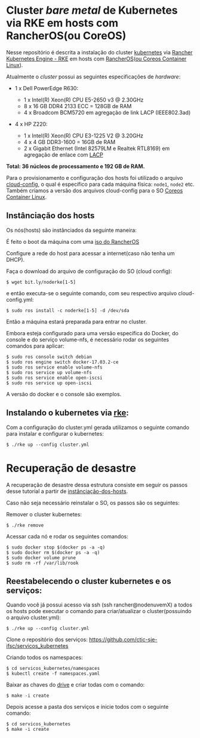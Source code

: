 # Cluster *bare metal* de Kubernetes via RKE em hosts com RancherOS(ou CoreOS)

Nesse repositório é descrita a instalação do cluster [kubernetes](kubernetes.io) via [Rancher Kubernetes Engine - RKE](https://github.com/rancher/rke) em hosts com [RancherOS](https://rancher.com/rancher-os/)([ou Coreos Container Linux](https://coreos.com/os/docs/latest/)). 

Atualmente o _cluster_ possui as seguintes especificações de _hardware_:

* 1 x Dell PowerEdge R630: 
  * 1 x Intel(R) Xeon(R) CPU E5-2650 v3 @ 2.30GHz
  * 8 x 16 GB DDR4 2133 ECC = 128GB de RAM
  * 4 x Broadcom BCM5720 em agregação de link LACP (IEEE802.3ad)
  
* 4 x HP Z220: 
  * 1 x Intel(R) Xeon(R) CPU E3-1225 V2 @ 3.20GHz 
  * 4 x 4 GB DDR3-1600 = 16GB de RAM 
  * 2 x Gigabit Ethernet (Intel 82579LM e Realtek RTL8169) em agregação de enlace com [LACP](https://standards.ieee.org/findstds/standard/802.1AX-2008.html)

__Total: 36 núcleos de processamento e 192 GB de RAM.__

Para o provisionamento e configuração dos hosts foi utilizado o arquivo [cloud-config](http://rancher.com/docs/os/v1.2/en/configuration/#cloud-config), o qual é específico para cada máquina física: `node1`, `node2` etc. Também criamos a versão dos arquivos cloud-config para o SO [Coreos Container Linux](https://coreos.com/os/docs/latest/).

## Instânciação dos hosts

Os nós(hosts) são instânciados da seguinte maneira:

É feito o boot da máquina com uma [iso do RancherOS](http://rancher.com/docs/os/v1.2/en/running-rancheros/server/install-to-disk/) 

Configure a rede do host para acessar a internet(caso não tenha um DHCP).

Faça o download do arquivo de configuração do SO (cloud config):
```
$ wget bit.ly/noderke[1-5]
```

e então executa-se o seguinte comando, com seu respectivo arquivo cloud-config.yml: 

```
$ sudo ros install -c noderke[1-5] -d /dev/sda
```

Então a máquina estará preparada para entrar no cluster.

Embora esteja configurado para uma versão específica do Docker, do console e do serviço volume-nfs, é necessário rodar os seguintes comandos para aplicar:

```
$ sudo ros console switch debian    
$ sudo ros engine switch docker-17.03.2-ce     
$ sudo ros service enable volume-nfs  
$ sudo ros service up volume-nfs 
$ sudo ros service enable open-iscsi 
$ sudo ros service up open-iscsi
```

A versão do docker e o console são exemplos.

## Instalando o kubernetes via [rke](https://github.com/rancher/rke):

Com a configuração do cluster.yml gerada utilizamos o seguinte comando para instalar e configurar o kubernetes:

```
$ ./rke up --config cluster.yml
```


# Recuperação de desastre

A recuperação de desastre dessa estrutura consiste em seguir os passos desse tutorial a partir de [instânciação-dos-hosts](#instânciação-dos-hosts).

Caso não seja necessário reinstalar o SO, os passos são os seguintes:

Remover o cluster kubernetes:   
``` 
$ ./rke remove 
```

Acessar cada nó e rodar os seguintes comandos:
```
$ sudo docker stop $(docker ps -a -q)
$ sudo docker rm $(docker ps -a -q)
$ sudo docker volume prune
$ sudo rm -rf /var/lib/rook
```

## Reestabelecendo o cluster kubernetes e os serviços:

Quando você já possui acesso via ssh (ssh rancher@nodenuvemX) a todos os hosts pode executar o comando para criar/atualizar o cluster(possuindo o arquivo cluster.yml):

```$ ./rke up --config cluster.yml```

Clone o repositório dos serviços: https://github.com/ctic-sje-ifsc/servicos_kubernetes

Criando todos os namespaces:
```
$ cd servicos_kubernetes/namespaces
$ kubectl create -f namespaces.yaml
```

Baixar as chaves do [drive](https://drive.google.com/drive/folders/0B_KFdN7OB_xwZ1J0SVk2QWNnU3M?usp=sharing) e criar todas com o comando:

```
$ make -i create
```

Depois acesse a pasta dos serviços e inicie todos com o seguinte comando:
```
$ cd servicos_kubernetes
$ make -i create
```





